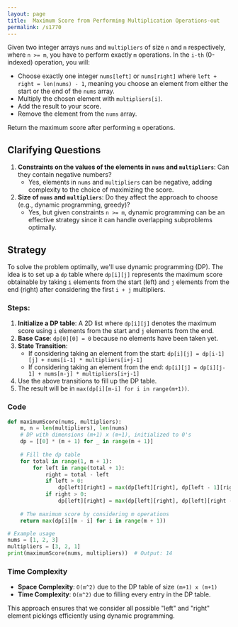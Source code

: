 ```yaml
---
layout: page
title:  Maximum Score from Performing Multiplication Operations-out
permalink: /s1770
---
```


Given two integer arrays `nums` and `multipliers` of size `n` and `m` respectively, where `n >= m`, you have to perform exactly `m` operations. In the `i-th` (0-indexed) operation, you will:
- Choose exactly one integer `nums[left]` or `nums[right]` where `left + right = len(nums) - 1`, meaning you choose an element from either the start or the end of the `nums` array.
- Multiply the chosen element with `multipliers[i]`.
- Add the result to your score.
- Remove the element from the `nums` array.

Return the maximum score after performing `m` operations.

## Clarifying Questions
1. **Constraints on the values of the elements in `nums` and `multipliers`**: Can they contain negative numbers?
   - Yes, elements in `nums` and `multipliers` can be negative, adding complexity to the choice of maximizing the score.
2. **Size of `nums` and `multipliers`**: Do they affect the approach to choose (e.g., dynamic programming, greedy)?
   - Yes, but given constraints `n >= m`, dynamic programming can be an effective strategy since it can handle overlapping subproblems optimally.

## Strategy
To solve the problem optimally, we'll use dynamic programming (DP). The idea is to set up a `dp` table where `dp[i][j]` represents the maximum score obtainable by taking `i` elements from the start (left) and `j` elements from the end (right) after considering the first `i + j` multipliers.

### Steps:
1. **Initialize a DP table**: A 2D list where `dp[i][j]` denotes the maximum score using `i` elements from the start and `j` elements from the end.
2. **Base Case**: `dp[0][0] = 0` because no elements have been taken yet.
3. **State Transition**:
   - If considering taking an element from the start: `dp[i][j] = dp[i-1][j] + nums[i-1] * multipliers[i+j-1]`
   - If considering taking an element from the end: `dp[i][j] = dp[i][j-1] + nums[n-j] * multipliers[i+j-1]`
4. Use the above transitions to fill up the DP table.
5. The result will be in `max(dp[i][m-i] for i in range(m+1))`.

### Code
```python
def maximumScore(nums, multipliers):
    m, n = len(multipliers), len(nums)
    # DP with dimensions (m+1) x (m+1), initialized to 0's
    dp = [[0] * (m + 1) for _ in range(m + 1)]
    
    # Fill the dp table
    for total in range(1, m + 1):
        for left in range(total + 1):
            right = total - left
            if left > 0:
                dp[left][right] = max(dp[left][right], dp[left - 1][right] + nums[left - 1] * multipliers[total - 1])
            if right > 0:
                dp[left][right] = max(dp[left][right], dp[left][right - 1] + nums[n - right] * multipliers[total - 1])
    
    # The maximum score by considering m operations
    return max(dp[i][m - i] for i in range(m + 1))

# Example usage
nums = [1, 2, 3]
multipliers = [3, 2, 1]
print(maximumScore(nums, multipliers))  # Output: 14
```

### Time Complexity
- **Space Complexity**: `O(m^2)` due to the DP table of size `(m+1) x (m+1)`
- **Time Complexity**: `O(m^2)` due to filling every entry in the DP table.

This approach ensures that we consider all possible "left" and "right" element pickings efficiently using dynamic programming.